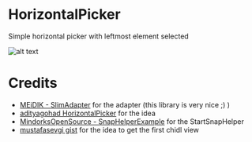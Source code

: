 # HorizontalPicker
Simple horizontal picker with leftmost element selected

![alt text](https://github.com/chemickypes/HorizontalPicker/blob/master/example.gif "example gif")

# Credits
* [MEiDIK - SlimAdapter](https://github.com/MEiDIK/SlimAdapter?utm_source=android-arsenal.com&utm_medium=referral&utm_campaign=5617) for the adapter (this library is very nice ;) )
* [adityagohad HorizontalPicker](https://github.com/adityagohad/HorizontalPicker) for the idea
* [MindorksOpenSource - SnapHelperExample](https://github.com/MindorksOpenSource/SnapHelperExample) for the StartSnapHelper
* [mustafasevgi gist](https://gist.github.com/mustafasevgi/7dcb18166aaf9944e6450ec2878a646a#file-recyclerviewpositionhelper-java) for the idea to get the first chidl view

